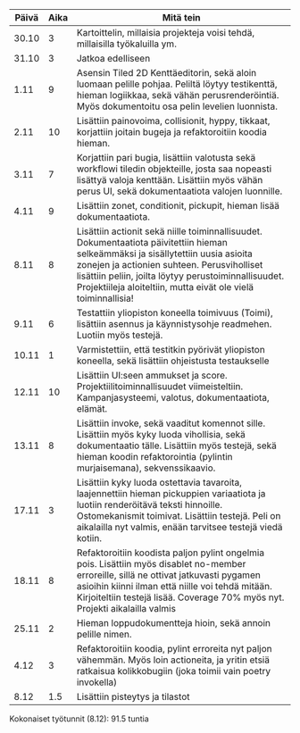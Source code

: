 | Päivä  | Aika | Mitä tein |
|--------|------|------------|
| 30.10  | 3    | Kartoittelin, millaisia projekteja voisi tehdä, millaisilla työkaluilla ym. |
| 31.10  | 3    | Jatkoa edelliseen |
| 1.11   | 9    | Asensin Tiled 2D Kenttäeditorin, sekä aloin luomaan pelille pohjaa. Peliltä löytyy testikenttä, hieman logiikkaa, sekä vähän perusrenderöintiä. Myös dokumentoitu osa pelin levelien luonnista. |
| 2.11   | 10   | Lisättiin painovoima, collisionit, hyppy, tikkaat, korjattiin joitain bugeja ja refaktoroitiin koodia hieman. |
| 3.11   | 7   | Korjattiin pari bugia, lisättiin valotusta sekä workflowi tiledin objekteille, josta saa nopeasti lisättyä valoja kenttään. Lisättiin myös vähän perus UI, sekä dokumentaatiota valojen luonnille. |
| 4.11   | 9   | Lisättiin zonet, conditionit, pickupit, hieman lisää dokumentaatiota. |
| 8.11   | 8   | Lisättiin actionit sekä niille toiminnallisuudet. Dokumentaatiota päivitettiin hieman selkeämmäksi ja sisällytettiin uusia asioita zonejen ja actionien suhteen. Perusviholliset lisättiin peliin, joilta löytyy perustoiminnallisuudet. Projektiileja aloiteltiin, mutta eivät ole vielä toiminnallisia! |
| 9.11   | 6   | Testattiin yliopiston koneella toimivuus (Toimi), lisättiin asennus ja käynnistysohje readmehen. Luotiin myös testejä. |
| 10.11   | 1   | Varmistettiin, että testitkin pyörivät yliopiston koneella, sekä lisättiin ohjeistusta testaukselle |
| 12.11   | 10   | Lisättiin UI:seen ammukset ja score. Projektiilitoiminnallisuudet viimeisteltiin. Kampanjasysteemi, valotus, dokumentaatiota, elämät. |
| 13.11   | 8   | Lisättiin invoke, sekä vaaditut komennot sille. Lisättiin myös kyky luoda vihollisia, sekä dokumentaatio tälle. Lisättiin myös testejä, sekä hieman koodin refaktorointia (pylintin murjaisemana), sekvenssikaavio. |
| 17.11   | 3   | Lisättiin kyky luoda ostettavia tavaroita, laajennettiin hieman pickuppien variaatiota ja luotiin renderöitävä teksti hinnoille. Ostomekanismit toimivat. Lisättiin testejä. Peli on aikalailla nyt valmis, enään tarvitsee testejä viedä kotiin. |
| 18.11   | 8   | Refaktoroitiin koodista paljon pylint ongelmia pois. Lisättiin myös disablet no-member erroreille, sillä ne ottivat jatkuvasti pygamen asioihin kiinni ilman että niille voi tehdä mitään. Kirjoiteltiin testejä lisää. Coverage 70% myös nyt. Projekti aikalailla valmis |
| 25.11   | 2   | Hieman loppudokumentteja hioin, sekä annoin pelille nimen. |
| 4.12   | 3   | Refaktoroitiin koodia, pylint erroreita nyt paljon vähemmän. Myös loin actioneita, ja yritin etsiä ratkaisua kolikkobugiin (joka toimii vain poetry invokella) |
| 8.12   | 1.5   | Lisättiin pisteytys ja tilastot |

Kokonaiset työtunnit (8.12): 91.5 tuntia